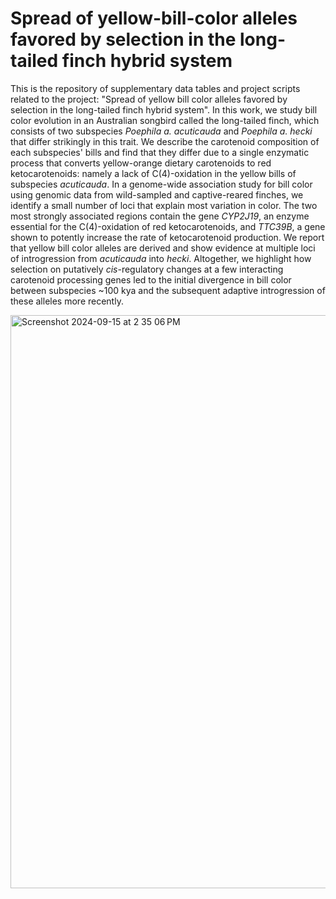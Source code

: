 # Spread of yellow-bill-color alleles favored by selection in the long-tailed finch hybrid system

This is the repository of supplementary data tables and project scripts related to the project: "Spread of yellow bill color alleles favored by selection in the long-tailed finch hybrid system". In this work, we study bill color evolution in an Australian songbird called the long-tailed finch, which consists of two subspecies *Poephila a. acuticauda* and *Poephila a. hecki* that differ strikingly in this trait. We describe the carotenoid composition of each subspecies' bills and find that they differ due to a single enzymatic process that converts yellow-orange dietary carotenoids to red ketocarotenoids: namely a lack of C(4)-oxidation in the yellow bills of subspecies *acuticauda*. In a genome-wide association study for bill color using genomic data from wild-sampled and captive-reared finches, we identify a small number of loci that explain most variation in color. The two most strongly associated regions contain the gene *CYP2J19*, an enzyme essential for the C(4)-oxidation of red ketocarotenoids, and *TTC39B*, a gene shown to potently increase the rate of ketocarotenoid production. We report that yellow bill color alleles are derived and show evidence at multiple loci of introgression from *acuticauda* into *hecki*. Altogether, we highlight how selection on putatively *cis*-regulatory changes at a few interacting carotenoid processing genes led to the initial divergence in bill color between subspecies ~100 kya and the subsequent adaptive introgression of these alleles more recently.


<img width="917" alt="Screenshot 2024-09-15 at 2 35 06 PM" src="https://github.com/user-attachments/assets/79474e8a-2712-487f-b486-2bf2f55ba25b">

